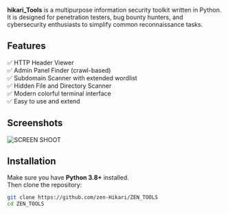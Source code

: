 **hikari_Tools** is a multipurpose information security toolkit written in Python. It is designed for penetration testers, bug bounty hunters, and cybersecurity enthusiasts to simplify common reconnaissance tasks.

## Features

✅ HTTP Header Viewer  
✅ Admin Panel Finder (crawl-based)  
✅ Subdomain Scanner with extended wordlist  
✅ Hidden File and Directory Scanner  
✅ Modern colorful terminal interface  
✅ Easy to use and extend

## Screenshots

![SCREEN SHOOT]()


## Installation

Make sure you have **Python 3.8+** installed.  
Then clone the repository:

```bash
git clone https://github.com/zen-Hikari/ZEN_TOOLS
cd ZEN_TOOLS
